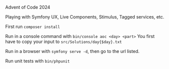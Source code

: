 Advent of Code 2024

Playing with Symfony UX, Live Components, Stimulus, Tagged services, etc.

First run `composer install`

Run in a console command with `bin/console aoc <day> <part>` You first have to copy your input to `src/Solutions/day{$day}.txt`

Run in a browser with `symfony serve -d`, then go to the url listed.

Run unit tests with `bin/phpunit`
